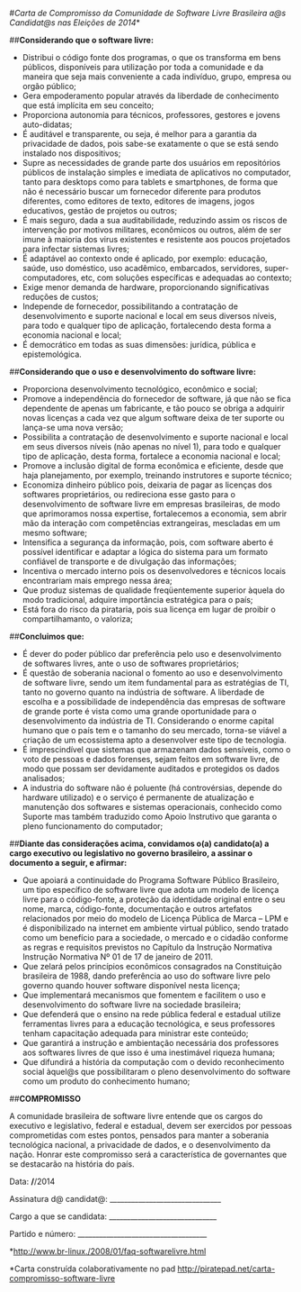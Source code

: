#**Carta de Compromisso da Comunidade de Software Livre* Brasileira a@s Candidat@s nas Eleições de 2014**

##**Considerando que o software livre:**

* Distribui o código fonte dos programas, o que os transforma em bens públicos, disponíveis para utilização por toda a comunidade e da maneira que seja mais conveniente a cada indivíduo, grupo, empresa ou orgão público;
* Gera empoderamento popular através da liberdade de conhecimento que está implícita em seu conceito;
* Proporciona autonomia para técnicos, professores, gestores e jovens auto-didatas;
* É auditável e transparente, ou seja, é melhor para a garantia da privacidade de dados, pois sabe-se exatamente o que se está sendo instalado nos dispositivos;
* Supre as necessidades de grande parte dos usuários em repositórios públicos de instalação simples e imediata de aplicativos no computador, tanto para desktops como para tablets e smartphones, de forma que não é necessário buscar um fornecedor diferente para produtos diferentes, como editores de texto, editores de imagens, jogos educativos, gestão de projetos ou outros;
* É mais seguro, dada a sua auditabilidade, reduzindo assim os riscos de intervenção por motivos militares, econômicos ou outros, além de ser imune à maioria dos virus existentes e resistente aos poucos projetados para infectar sistemas livres;
* É adaptável ao contexto onde é aplicado, por exemplo: educação, saúde, uso doméstico, uso acadêmico, embarcados, servidores, super-computadores, etc, com soluções específicas e adequadas ao contexto;
* Exige menor demanda de hardware, proporcionando significativas reduções de custos;
* Independe de fornecedor, possibilitando a contratação de desenvolvimento e suporte nacional e local em seus diversos níveis, para todo e qualquer tipo de aplicação, fortalecendo desta forma a economia nacional e local;
* É democrático em todas as suas dimensões: jurídica, pública e epistemológica.

##**Considerando que o uso e desenvolvimento do software livre:**

* Proporciona desenvolvimento tecnológico, econômico e social;
* Promove a independência do fornecedor de software, já que não se fica dependente de apenas um fabricante, e tão pouco se obriga a adquirir novas licenças a cada vez que algum software deixa de ter suporte ou lança-se uma nova versão;
* Possibilita a contratação de  desenvolvimento e suporte nacional e local em seus diversos níveis (não  apenas no nível 1), para todo e qualquer tipo de aplicação, desta forma, fortalece a economia nacional e local;
* Promove a inclusão digital de forma econômica e eficiente, desde que haja planejamento, por exemplo, treinando instrutores e suporte técnico;
* Economiza dinheiro público pois, deixaria de pagar as licenças dos softwares proprietários, ou redireciona esse gasto para o desenvolvimento de software livre em empresas brasileiras, de modo que aprimoramos nossa expertise, fortalecemos a economia, sem abrir mão da interação com competências extrangeiras, mescladas em um mesmo software;
* Intensifica a segurança da informação, pois, com software aberto é possível identificar e adaptar a lógica do sistema para um formato confiável de transporte e de divulgação das informações;
* Incentiva o mercado interno pois os desenvolvedores e técnicos locais encontrariam mais emprego nessa área;
* Que produz sistemas de qualidade freqüentemente superior àquela do modo tradicional, adquire importância estratégica para o país;
* Está fora do risco da pirataria, pois sua licença em lugar de proibir o compartilhamanto, o valoriza;

##**Concluimos que:**

* É dever do poder público dar preferência pelo uso e desenvolvimento de softwares livres, ante o uso de softwares proprietários;
* É questão de soberania nacional o fomento ao uso e desenvolvimento de software livre, sendo um item fundamental para as estratégias de TI, tanto no governo quanto na indústria de software. A liberdade de escolha e a possibilidade de independência das empresas de software de grande porte é vista como uma grande oportunidade para o desenvolvimento da indústria de TI. Considerando o enorme capital humano que o país tem e o tamanho do seu mercado, torna-se viável a criação de um ecossistema apto a desenvolver este tipo de tecnologia.
* É imprescindível que sistemas que armazenam dados sensíveis, como o voto de pessoas e dados forenses, sejam feitos em software livre, de modo que possam ser devidamente auditados e protegidos os dados analisados;
* A industria do software não é poluente (há controvérsias, depende do hardware utilizado) e o serviço é permanente de atualização e manutenção dos softwares e sistemas operacionais, conhecido como Suporte mas também traduzido como Apoio Instrutivo que garanta o pleno funcionamento do computador;

##**Diante das considerações acima, convidamos o(a) candidato(a) a cargo executivo ou legislativo no governo brasileiro, a assinar o documento a seguir, e afirmar:**

* Que apoiará a continuidade do Programa Software Público Brasileiro, um tipo específico de software livre que adota um modelo de licença livre para o código-fonte, a proteção da identidade original entre o seu nome, marca, código-fonte, documentação e outros artefatos relacionados por meio do modelo de Licença Pública de Marca – LPM e é disponibilizado na internet em ambiente virtual público, sendo tratado como um benefício para a sociedade, o mercado e o cidadão conforme as regras e requisitos previstos no Capítulo da Instrução Normativa Instrução Normativa Nº 01 de 17 de janeiro de 2011.
* Que zelará pelos princípios econômicos consagrados na Constituição brasileira de 1988, dando preferência ao uso do software livre pelo governo quando houver software disponível nesta licença;
* Que implementará mecanismos que fomentem e facilitem o uso e desenvolvimento do software livre na sociedade brasileira;
* Que defenderá que o ensino na rede pública federal e estadual utilize ferramentas livres para a educação tecnológica, e seus professores tenham capacitação adequada para ministrar este conteúdo;
* Que garantirá a instrução e ambientação necessária dos professores aos softwares livres de que isso é uma inestimável riqueza humana;
* Que difundirá a história da computação com o devido reconhecimento social àquel@s que possibilitaram o pleno desenvolvimento do software como um produto do conhecimento humano;


##**COMPROMISSO**

A comunidade brasileira de software livre entende que os cargos do executivo e legislativo, federal e estadual, devem ser exercidos por pessoas comprometidas com estes pontos, pensados para manter a soberania tecnológica nacional, a privacidade de dados, e o desenvolvimento da nação. Honrar este compromisso será a característica de governantes que se destacarão na história do país.


Data: ____/____/2014

Assinatura d@ candidat@: _______________________________

Cargo a que se candidata: ______________________________

Partido e número: ____________________________________

*http://www.br-linux./2008/01/faq-softwarelivre.html

*Carta construída colaborativamente no pad http://piratepad.net/carta-compromisso-software-livre
